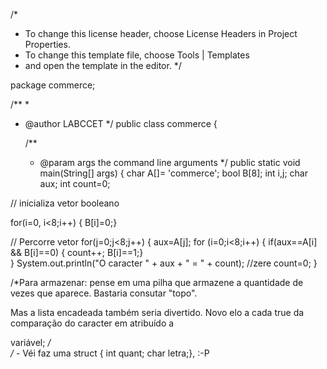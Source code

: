 /*
 * To change this license header, choose License Headers in Project Properties.
 * To change this template file, choose Tools | Templates
 * and open the template in the editor.
 */

package commerce;

/**
 *
 * @author LABCCET
 */
public class commerce {

    /**
     * @param args the command line arguments
     */
    public static void main(String[] args) {
    	char A[]= 'commerce';
    	bool B[8];
	int i,j;
	char aux;
	int count=0;

// inicializa vetor booleano

for(i=0, i<8;i++)
	{  B[i]=0;}

// Percorre vetor
for(j=0;j<8;j++)
{
     aux=A[j];
     for (i=0;i<8;i++)
     {
        if(aux==A[i] && B[i]==0)
	{ count++; B[i]==1;}	
     }
     System.out.println("O caracter " + aux + " = " + count);
     //zere
     count=0;
}

/*Para armazenar: pense em uma pilha que armazene a quantidade de vezes que aparece. Bastaria consutar "topo". 

Mas a lista encadeada também seria divertido. Novo elo a cada true da comparação do caracter em atribuído a 

variável;
*/	
/* - Véi faz uma struct { int quant; char letra;}, :-P
